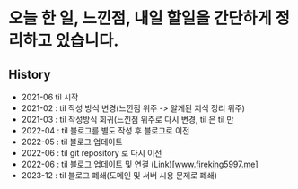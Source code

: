 # 오늘 한 일, 느낀점, 내일 할일을 간단하게 정리하고 있습니다.

## History

- 2021-06 til 시작
- 2021-02 : til 작성 방식 변경(느낀점 위주 -> 알게된 지식 정리 위주)
- 2021-03 : til 작성방식 회귀(느낀점 위주로 다시 변경, til 은 til 만
- 2022-04 : til 블로그를 별도 작성 후 블로그로 이전
- 2022-05 : til 블로그 업데이트
- 2022-06 : til git repository 로 다시 이전
- 2022-06 : til 블로그 업데이트 및 연결 (Link)[www.fireking5997.me]
- 2023-12 : til 블로그 폐쇄(도메인 및 서버 시용 문제로 폐쇄)
